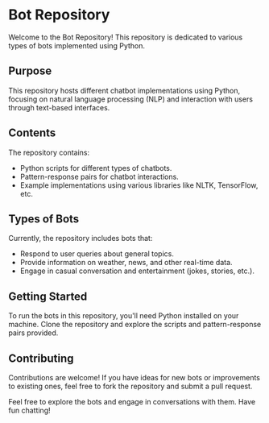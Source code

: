 # Bot Repository

Welcome to the Bot Repository! This repository is dedicated to various types of bots implemented using Python.

## Purpose

This repository hosts different chatbot implementations using Python, focusing on natural language processing (NLP) and interaction with users through text-based interfaces.

## Contents

The repository contains:
- Python scripts for different types of chatbots.
- Pattern-response pairs for chatbot interactions.
- Example implementations using various libraries like NLTK, TensorFlow, etc.

## Types of Bots

Currently, the repository includes bots that:
- Respond to user queries about general topics.
- Provide information on weather, news, and other real-time data.
- Engage in casual conversation and entertainment (jokes, stories, etc.).

## Getting Started

To run the bots in this repository, you'll need Python installed on your machine. Clone the repository and explore the scripts and pattern-response pairs provided.

## Contributing

Contributions are welcome! If you have ideas for new bots or improvements to existing ones, feel free to fork the repository and submit a pull request.


Feel free to explore the bots and engage in conversations with them. Have fun chatting!
